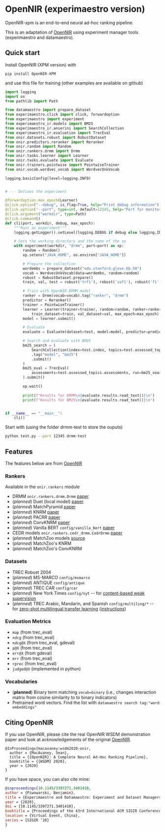 # OpenNIR (experimaestro version)

OpenNIR-xpm is an end-to-end neural ad-hoc ranking pipeline.

This is an adaptation of [OpenNIR](https://github.com/Georgetown-IR-Lab/OpenNIR) using experiment manager tools (experimaestro and datamaestro).


## Quick start

Install OpenNIR (XPM version) with

```python3
pip install OpenNIR-XPM
```

and use this file for training (other examples are available on github)
```python
import logging
import os
from pathlib import Path

from datamaestro import prepare_dataset
from experimaestro.click import click, forwardoption
from experimaestro import experiment
from experimaestro_ir.models import BM25
from experimaestro_ir.anserini import SearchCollection
from experimaestro_ir.evaluation import TrecEval
from onir.datasets.robust import RobustDataset
from onir.predictors.reranker import Reranker
from onir.random import Random
from onir.rankers.drmm import Drmm
from onir.tasks.learner import Learner
from onir.tasks.evaluate import Evaluate
from onir.trainers.pointwise import PointwiseTrainer
from onir.vocab.wordvec_vocab import WordvecUnkVocab

logging.basicConfig(level=logging.INFO)


# --- Defines the experiment

@forwardoption.max_epoch(Learner)
@click.option("--debug", is_flag=True, help="Print debug information")
@click.option("--port", type=int, default=12345, help="Port for monitoring")
@click.argument("workdir", type=Path)
@click.command()
def cli(port, workdir, debug, max_epoch):
    """Runs an experiment"""
    logging.getLogger().setLevel(logging.DEBUG if debug else logging.INFO)

    # Sets the working directory and the name of the xp
    with experiment(workdir, "drmm", port=port) as xp:
        random = Random()
        xp.setenv("JAVA_HOME", os.environ["JAVA_HOME"])

        # Prepare the collection
        wordembs = prepare_dataset("edu.stanford.glove.6b.50")        
        vocab = WordvecUnkVocab(data=wordembs, random=random)
        robust = RobustDataset.prepare()
        train, val, test = robust('trf1'), robust('vaf1'), robust('f1')

        # Train with OpenNIR DRMM model
        ranker = Drmm(vocab=vocab).tag("ranker", "drmm")
        predictor = Reranker()
        trainer = PointwiseTrainer()
        learner = Learner(trainer=trainer, random=random, ranker=ranker, valid_pred=predictor, 
            train_dataset=train, val_dataset=val, max_epoch=max_epoch)
        model = learner.submit()

        # Evaluate
        evaluate = Evaluate(dataset=test, model=model, predictor=predictor).submit()

        # Search and evaluate with BM25
        bm25_search = (
            SearchCollection(index=test.index, topics=test.assessed_topics.topics, model=BM25())
            .tag("model", "bm25")
            .submit()
        )
        bm25_eval = TrecEval(
            assessments=test.assessed_topics.assessments, run=bm25_search
        ).submit()

        xp.wait()
    
        print(f"Results for DRMM\n{evaluate.results.read_text()}\n")
        print(f"Results for BM25\n{evaluate.results.read_text()}\n")


if __name__ == "__main__":
    cli()
```

Start with (using the folder drmm-test to store the ouputs)
```sh
python test.py --port 12345 drmm-test
```

## Features

The features below are from [OpenNIR](http://github.com/)
### Rankers

Available in the `onir.rankers` module

 - DRMM `onir.rankers.drmm.Drmm` [paper](https://arxiv.org/abs/1711.08611)
 - (*planned*) Duet (local model) [paper](https://arxiv.org/abs/1610.08136)
 - (*planned*) MatchPyramid  [paper](https://arxiv.org/abs/1606.04648)
 - (*planned*) KNRM [paper](https://arxiv.org/abs/1706.06613)
 - (*planned*) PACRR  [paper](https://arxiv.org/abs/1704.03940)
 - (*planned*) ConvKNRM  [paper](https://www.semanticscholar.org/paper/432b36c1bec275c2778c66f9897f9e02f7d8b579)
 - (*planned*) Vanilla BERT `config/vanilla_bert` [paper](https://arxiv.org/abs/1810.04805)
 - CEDR models `onir.rankers.cedr_drmm.CedrDrmm` [paper](https://arxiv.org/abs/1810.04805)
 - (*planned*) MatchZoo models [source](https://github.com/NTMC-Community/MatchZoo)
 - (*planned*) MatchZoo's KNRM 
 - (*planned*) MatchZoo's ConvKNRM 

### Datasets

 - TREC Robust 2004
 - (*planned*) MS-MARCO `config/msmarco`
 - (*planned*) ANTIQUE `config/antique`
 - (*planned*) TREC CAR `config/car`
 - (*planned*) New York Times `config/nyt` -- for [content-based weak supervision](https://arxiv.org/abs/1707.00189)
 - (*planned*) TREC Arabic, Mandarin, and Spanish `config/multiling/*` -- for [zero-shot multilingual transfer learning](https://arxiv.org/pdf/1912.13080.pdf) ([instructions](https://opennir.net/multilingual.html))

### Evaluation Metrics

 - `map` (from trec_eval)
 - `ndcg` (from trec_eval)
 - `ndcg@X` (from trec_eval, gdeval)
 - `p@X` (from trec_eval)
 - `err@X` (from gdeval)
 - `mrr` (from trec_eval)
 - `rprec` (from trec_eval)
 - `judged@X` (implemented in python)

### Vocabularies

 - (**planned**) Binary term matching `vocab=binary` (i.e., changes interaction matrix from cosine similarity to to binary indicators)
 - Pretrained word vectors. Find the list with `datamaestro search tag:"word embeddings"`

## Citing OpenNIR

If you use OpenNIR, please cite the real OpenNIR WSDM demonstration paper and
look at acknowledgements of the original [OpenNIR](https://github.com/Georgetown-IR-Lab/OpenNIR).

```
@InProceedings{macavaney:wsdm2020-onir,
  author = {MacAvaney, Sean},
  title = {{OpenNIR}: A Complete Neural Ad-Hoc Ranking Pipeline},
  booktitle = {{WSDM} 2020},
  year = {2020}
}
```

If you have space, you can also cite mine:

```bibtex
@inproceedings{10.1145/3397271.3401410,
author = {Piwowarski, Benjamin},
title = {Experimaestro and Datamaestro: Experiment and Dataset Managers (for IR)},
year = {2020},
doi = {10.1145/3397271.3401410},
booktitle = {Proceedings of the 43rd International ACM SIGIR Conference on Research and Development in Information Retrieval},
location = {Virtual Event, China},
series = {SIGIR ’20}
}
  

```
